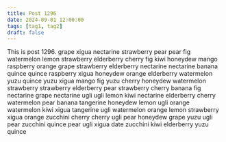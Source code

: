 ```yaml
---
title: Post 1296
date: 2024-09-01 12:00:00
tags: [tag1, tag2]
draft: false
---
```

This is post 1296.
grape
xigua
nectarine
strawberry
pear
pear
fig
watermelon
lemon
strawberry
elderberry
cherry
fig
kiwi
honeydew
mango
raspberry
orange
grape
strawberry
elderberry
nectarine
nectarine
banana
quince
quince
raspberry
xigua
honeydew
orange
elderberry
watermelon
yuzu
quince
yuzu
xigua
mango
fig
yuzu
cherry
honeydew
watermelon
strawberry
strawberry
elderberry
pear
strawberry
cherry
banana
fig
nectarine
grape
nectarine
ugli
ugli
lemon
kiwi
nectarine
elderberry
cherry
watermelon
pear
banana
tangerine
honeydew
lemon
ugli
orange
watermelon
kiwi
xigua
tangerine
ugli
watermelon
orange
lemon
strawberry
xigua
orange
zucchini
cherry
cherry
ugli
pear
honeydew
grape
yuzu
ugli
pear
zucchini
quince
pear
ugli
xigua
date
zucchini
kiwi
elderberry
yuzu
quince
